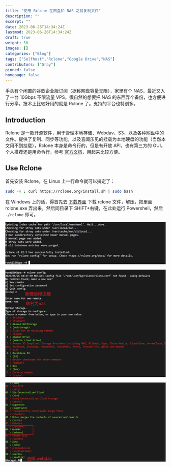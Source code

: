 ```yaml
---
title: "使用 Rclone 在网盘和 NAS 之前复制文件"
description: ""
excerpt: ""
date: 2023-06-26T14:34:24Z
lastmod: 2023-06-26T14:34:24Z
draft: true
weight: 50
images: []
categories: ["Blog"]
tags: ["Selfhost","Rclone","Google Drive","NAS"]
contributors: ["Gray"]
pinned: false
homepage: false
---
```


手头有个闲置的谷歌企业版订阅（据称网盘容量无限），家里有个 NAS，最近又入了一台 10Gbps 不限流量 VPS，很自然的想要把 NAS 的东西弄个备份，也方便进行分享。技术上比较好用的就是 Rclone 了。支持的平台也特别多。


## Introduction

Rclone 是一款开源软件，用于管理本地存储、Webdav、S3、以及各种网盘中的文件。提供了复制、同步等功能，以及喜闻乐见的挂载为本地硬盘的功能（当然本文用不到挂载），Rclone 本身是命令行的，但是有开放 API，也有第三方的 GUI。个人推荐还是用命令行，参考 [官方文档](https://rclone.org/)，用起来比较方便。

## Use Rclone

首先安装 Rclone，在 Linux 上一行命令就可以搞定了：

```bash
sudo -v ; curl https://rclone.org/install.sh | sudo bash
```

在 Windows 上的话，得首先去 [下载界面](https://rclone.org/downloads/) 下载 rclone 文件，解压，把里面 rclone.exe 弄出来，然后同目录下 SHIFT+右键，在此处运行 Powershell，然后 `./rclone` 即可。

![Alt text](image.png)

![Alt text](image-1.png)

![Alt text](image-2.png)